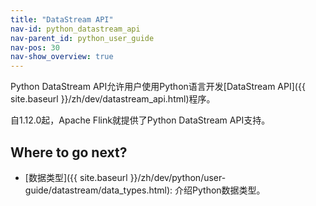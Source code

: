 ```yaml
---
title: "DataStream API"
nav-id: python_datastream_api
nav-parent_id: python_user_guide
nav-pos: 30
nav-show_overview: true
---
```

<!--
Licensed to the Apache Software Foundation (ASF) under one
or more contributor license agreements.  See the NOTICE file
distributed with this work for additional information
regarding copyright ownership.  The ASF licenses this file
to you under the Apache License, Version 2.0 (the
"License"); you may not use this file except in compliance
with the License.  You may obtain a copy of the License at

  http://www.apache.org/licenses/LICENSE-2.0

Unless required by applicable law or agreed to in writing,
software distributed under the License is distributed on an
"AS IS" BASIS, WITHOUT WARRANTIES OR CONDITIONS OF ANY
KIND, either express or implied.  See the License for the
specific language governing permissions and limitations
under the License.
-->

Python DataStream API允许用户使用Python语言开发[DataStream API]({{ site.baseurl }}/zh/dev/datastream_api.html)程序。

自1.12.0起，Apache Flink就提供了Python DataStream API支持。

## Where to go next?

- [数据类型]({{ site.baseurl }}/zh/dev/python/user-guide/datastream/data_types.html): 介绍Python数据类型。


